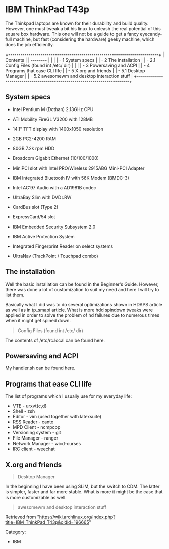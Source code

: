 IBM ThinkPad T43p
=================

The Thinkpad laptops are known for their durability and build quality.
However, one must tweak a bit his linux to unleash the real potential of
this square box hardware. This one will not be a guide to get a fancy
eyecandy-full machine, but fast (considering the hardware) geeky
machine, which does the job efficiently.

+--------------------------------------------------------------------------+
| Contents                                                                 |
| --------                                                                 |
|                                                                          |
| -   1 System specs                                                       |
| -   2 The installation                                                   |
|     -   2.1 Config Files (found int /etc/ dir)                           |
|                                                                          |
| -   3 Powersaving and ACPI                                               |
| -   4 Programs that ease CLI life                                        |
| -   5 X.org and friends                                                  |
|     -   5.1 Desktop Manager                                              |
|     -   5.2 awesomewm and desktop interaction stuff                      |
+--------------------------------------------------------------------------+

System specs
------------

-   Intel Pentium M (Dothan) 2.13GHz CPU
-   ATI Mobility FireGL V3200 with 128MB
-   14.1" TFT display with 1400x1050 resolution
-   2GB PC2-4200 RAM
-   80GB 7.2k rpm HDD

  

-   Broadcom Gigabit Ethernet (10/100/1000)
-   MiniPCI slot with Intel PRO/Wireless 2915ABG Mini-PCI Adapter
-   IBM Integrated Bluetooth IV with 56K Modem (BMDC-3)

  

-   Intel AC'97 Audio with a AD1981B codec
-   UltraBay Slim with DVD±RW
-   CardBus slot (Type 2)
-   ExpressCard/54 slot
-   IBM Embedded Security Subsystem 2.0
-   IBM Active Protection System
-   Integrated Fingerprint Reader on select systems
-   UltraNav (TrackPoint / Touchpad combo)

The installation
----------------

Well the basic installation can be found in the Beginner's Guide.
However, there was done a lot of customization to suit my need and here
I will try to list them.

Basically what I did was to do several optimizations shown in HDAPS
article as well as in tp_smapi article. What is more hdd spindown tweaks
were applied in order to solve the problem of hd failures due to
numerous times when it might get spined down.

> Config Files (found int /etc/ dir)

The contents of /etc/rc.local can be found here.

Powersaving and ACPI
--------------------

My handler.sh can be found here.

Programs that ease CLI life
---------------------------

The list of programs which I usually use for my everyday life:

-   VTE - urxvt{c,d}
-   Shell - zsh
-   Editor - vim (used together with latexsuite)
-   RSS Reader - canto
-   MPD Client - ncmpcpp
-   Versioning system - git
-   File Manager - ranger
-   Network Manager - wicd-curses
-   IRC client - weechat

X.org and friends
-----------------

> Desktop Manager

In the beginning I have been using SLiM, but the switch to CDM. The
latter is simpler, faster and far more stable. What is more it might be
the case that is more customizable as well.

> awesomewm and desktop interaction stuff

Retrieved from
"https://wiki.archlinux.org/index.php?title=IBM_ThinkPad_T43p&oldid=196665"

Category:

-   IBM
